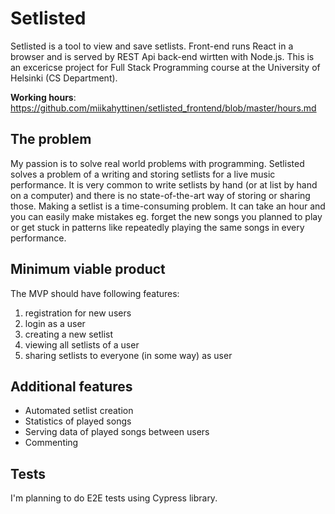 # Setlisted

Setlisted is a tool to view and save setlists. Front-end runs React in a browser and is served by REST Api back-end wirtten with Node.js. This is an excericse project for Full Stack Programming course at the University of Helsinki (CS Department). 

**Working hours**: https://github.com/miikahyttinen/setlisted_frontend/blob/master/hours.md

## The problem 

My passion is to solve real world problems with programming. Setlisted solves a problem of a writing and storing setlists for a live music performance. It is very common to write setlists by hand (or at list by hand on a computer) and there is no state-of-the-art way of storing or sharing those. Making a setlist is a time-consuming problem. It can take an hour and you can easily make mistakes eg. forget the new songs you planned to play or get stuck in patterns like repeatedly playing the same songs in every performance. 

## Minimum viable product

The MVP should have following features: 



1. registration for new users
2. login as a user
3. creating a new setlist
4. viewing all setlists of a user
5. sharing setlists to everyone (in some way) as user

## Additional features

* Automated setlist creation
* Statistics of played songs
* Serving data of played songs between users
* Commenting 

## Tests 

I'm planning to do E2E tests using Cypress library. 
